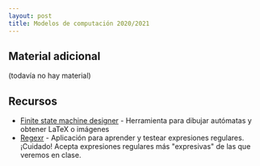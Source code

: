 ```yaml
---
layout: post
title: Modelos de computación 2020/2021
---
```


## Material adicional

(todavía no hay material)

## Recursos

- [Finite state machine designer](http://madebyevan.com/fsm/) - Herramienta para dibujar autómatas y obtener LaTeX o imágenes
- [Regexr](https://regexr.com/) - Aplicación para aprender y testear expresiones regulares. ¡Cuidado! Acepta expresiones regulares más "expresivas" de las que veremos en clase.
